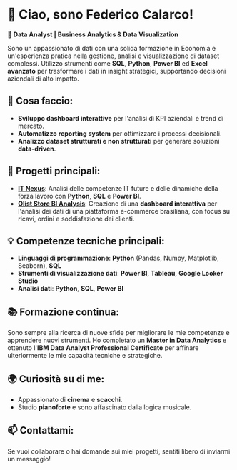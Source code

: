 # 👋 Ciao, sono Federico Calarco!  
🎯 **Data Analyst | Business Analytics & Data Visualization**

Sono un appassionato di dati con una solida formazione in Economia e un'esperienza pratica nella gestione, analisi e visualizzazione di dataset complessi. Utilizzo strumenti come **SQL**, **Python**, **Power BI** ed **Excel avanzato** per trasformare i dati in insight strategici, supportando decisioni aziendali di alto impatto.

## 🚀 Cosa faccio:
- **Sviluppo dashboard interattive** per l'analisi di KPI aziendali e trend di mercato.
- **Automatizzo reporting system** per ottimizzare i processi decisionali.
- **Analizzo dataset strutturati e non strutturati** per generare soluzioni **data-driven**.

## 📂 Progetti principali:
- [**IT Nexus**](https://github.com/DataAnalystFederico/Capstone_Project_IT_Nexus): Analisi delle competenze IT future e delle dinamiche della forza lavoro con **Python**, **SQL** e **Power BI**.
- [**Olist Store BI Analysis**](https://github.com/DataAnalystFederico/Capstone_Project_PowerBI): Creazione di una **dashboard interattiva** per l'analisi dei dati di una piattaforma e-commerce brasiliana, con focus su ricavi, ordini e soddisfazione dei clienti.


## 💡 Competenze tecniche principali:
- **Linguaggi di programmazione**: **Python** (Pandas, Numpy, Matplotlib, Seaborn), **SQL**
- **Strumenti di visualizzazione dati**: **Power BI**, **Tableau**, **Google Looker Studio**
- **Analisi dati**: **Python**, **SQL**, **Power BI**

## 📚 Formazione continua:
Sono sempre alla ricerca di nuove sfide per migliorare le mie competenze e apprendere nuovi strumenti. Ho completato un **Master in Data Analytics** e ottenuto l'**IBM Data Analyst Professional Certificate** per affinare ulteriormente le mie capacità tecniche e strategiche.

## 🌍 Curiosità su di me:
- Appassionato di **cinema** e **scacchi**.
- Studio **pianoforte** e sono affascinato dalla logica musicale.

## 📫 Contattami:
Se vuoi collaborare o hai domande sui miei progetti, sentiti libero di inviarmi un messaggio!
